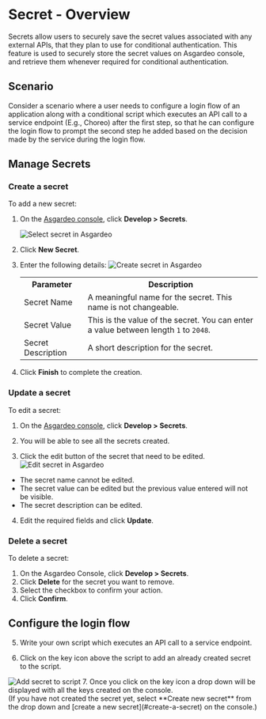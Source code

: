 # Secret - Overview

Secrets allow users to securely save the secret values associated with any external APIs, that they plan to use for conditional authentication. This feature is used to securely store the secret values on Asgardeo console, and retrieve them whenever required for conditional authentication. 

## Scenario
Consider a scenario where a user needs to configure a login flow of an application along with a conditional script which executes an API call to a service endpoint (E.g., Choreo) after the first step, so that he can configure the login flow to prompt the second step he added based on the decision made by the service during the login flow.

## Manage Secrets
### Create a secret

To add a new secret:

1. On the [Asgardeo console](https://console.asgardeo.io/login), click **Develop > Secrets**.

    <img :src="$withBase('/assets/img/guides/secret/secret.png')" alt="Select secret in Asgardeo">

2. Click **New Secret**.

3. Enter the following details:
    <img :src="$withBase('/assets/img/guides/secret/create-a-secret.png')" alt="Create secret in Asgardeo">

    <table>
        <tr>
            <th>Parameter</th>
            <th>Description</th>
        </tr>
        <tr>
            <td>Secret Name</td>
            <td>A meaningful name for the secret. This name is not changeable.</td>
        </tr>
        <tr>
            <td>Secret Value</td>
            <td>This is the value of the secret.  You can enter a value between length 
            <code>1</code> to <code>2048</code>.</td>
        </tr>
        <tr>
            <td>Secret Description</td>
            <td>A short description for the secret.</td>
        </tr>
    </table>

5. Click **Finish** to complete the creation.

### Update a secret
To edit a secret: 
1. On the [Asgardeo console](https://console.asgardeo.io/login), click **Develop > Secrets**.

2. You will be able to see all the secrets created. 

3. Click the edit button of the secret that need to be edited.
    <img :src="$withBase('/assets/img/guides/secret/edit-a-secret.png')" alt="Edit secret in Asgardeo">
<ul>
    <li>The secret name cannot be edited.</li>
    <li>The secret value can be edited but the previous value entered will not be visible.</li>
    <li>The secret description can be edited.</li>
</ul>

4. Edit the required fields and click **Update**.

### Delete a secret
To delete a secret:
1. On the Asgardeo Console, click **Develop > Secrets**.
2. Click **Delete** for the secret you want to remove.
3. Select the checkbox to confirm your action. 
4. Click **Confirm**.    

## Configure the login flow

<CommonGuide guide='guides/fragments/manage-app/conditional-auth/configure-conditional-auth.md'/>

5. Write your own script which executes an API call to a service endpoint.

6. Click on the key icon above the script to add an already created secret to the script. 
<img :src="$withBase('/assets/img/guides/secret/add-secret-to-script.png')" alt="Add secret to script">
7. Once you click on the key icon a drop down will be displayed with all the keys created on the console. 
<br>
(If you have not created the secret yet, select **Create new secret** from the drop down and [create a new secret](#create-a-secret) on the console.)



